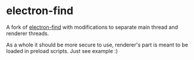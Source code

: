 # electron-find

A fork of [electron-find](https://github.com/TheoXiong/electron-find) with modifications to separate main thread and renderer threads.

As a whole it should be more secure to use, renderer's part is meant to be loaded in preload scripts. Just see example :)
